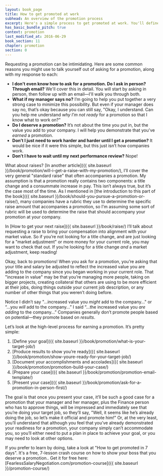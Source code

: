 ```yaml
---
layout: book_page
title: How to get promoted at work
subhead: An overview of the promotion process
excerpt: Here's a simple process to get promoted at work. You'll define your target job, show you're ready, then request your promotion from your manager.
has_basic_bundle_pitch: true
context: promotion
last_modified_at: 2016-06-29
book_section: 11
chapter: promotion
section: 0
---
```

Requesting a promotion can be intimidating. Here are some common reasons you might use to talk yourself out of asking for a promotion, along with my response to each:

* **I don't even know how to ask for a promotion. Do I ask in person? Through email?** We'll cover this in detail. You will start by asking in person, then follow up with an email—I'll walk you through both.
* **What if my manager says no?** I’m going to help you put together a very strong case to minimize this possibility. But even if your manager does say no, that’s okay because you can still say, "Okay, I understand. Can you help me understand *why I’m not ready* for a promotion so that I know what to work on?"
* **Do I deserve a promotion?** It’s not about the time you put in, but the value you add to your company. I will help you demonstrate that you've *earned* a promotion.
* **Don’t I just need to work harder and harder until I get a promotion?** It would be nice if it were this simple, but this just isn’t how companies work.
* **Don’t I have to wait until my next performance review?** Nope!

What about raises? [In another article]({{ site.baseurl }}/book/promotion/will-i-get-a-raise-with-my-promotion/), I’ll cover the very general "standard raise" that often accompanies a promotion. My assumption is that a promotion really contains two components: a title change and a consummate increase in pay. This isn’t always true, but it’s the case most of the time. As I mentioned in [the introduction to this part of the book]({{ site.baseurl }}/book/should-you-pursue-a-promotion-or-raise/), many companies have a rubric they use to determine the specific raise amount that accompanies a promotion, so I'm assuming some sort of rubric will be used to determine the raise that should accompany your promotion at your company.

In [How to get your next raise]({{ site.baseurl }}/book/raise/) I’ll talk about requesting a raise to bring your compensation into alignment with your market value. So if you’re not looking for a title change, and are just looking for a "market adjustment" or more money for your current role, you may want to check that out. If you’re looking for a title change *and* a market adjustment, keep reading!

Okay, back to promotions! When you ask for a promotion, you’re asking that your title and salary be adjusted to reflect the increased value you are adding to the company since you began working in your current role. That "increase in value" may be that you’re managing more people, taking on bigger projects, creating collateral that others are using to be more efficient at their jobs, doing things outside your current job description, or any number of other things that you weren’t doing before.

Notice I didn’t say "...increased value you *might* add to the company..." or “...you *will* add to the company...” I said “...the increased value you *are adding* to the company...” Companies generally don’t promote people based on potential—they promote based on *results*.

Let’s look at the high-level process for earning a promotion. It’s pretty simple:

1. [Define your goal]({{ site.baseurl }}/book/promotion/what-is-your-target-job/)
2. [Produce results to show you’re ready]({{ site.baseurl }}/book/promotion/show-youre-ready-for-your-target-job/)
3. [Document your accomplishments and accolades]({{ site.baseurl }}/book/promotion/promotion-build-your-case/)
4. [Prepare your case]({{ site.baseurl }}/book/promotion/promotion-email-template/)
5. [Present your case]({{ site.baseurl }}/book/promotion/ask-for-a-promotion-in-person-first/)

The goal is that once you present your case, it’ll be such a good case for a promotion that your manager and her manager, plus the Finance person who has to approve things, will be impressed and immediately see that you’re doing your target job, so they’ll say, "Well, it seems like he’s already doing the job, so let’s make it official and promote him!" Or, at the very least, you’ll understand that although you feel that you’ve already demonstrated your readiness for a promotion, your company simply can’t accommodate you, so you’ll either need to put a plan in place to achieve your goal, or you may need to look at other options.

If you prefer to learn by doing, take a look at "How to get promoted in 7 days". It's a free, 7-lesson crash course on how to show your boss that you deserve a promotion.. Get it for free here: [FearlessSalaryNegotiation.com/promotion-course]({{ site.baseurl }}/promotion-course/)